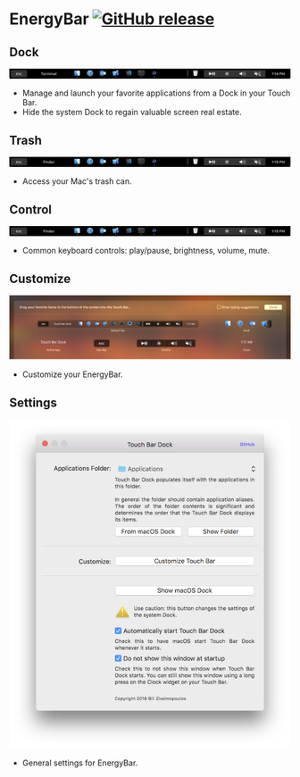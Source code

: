 # EnergyBar [![GitHub release](https://img.shields.io/github/release/billziss-gh/EnergyBar/all.svg?label=download)](https://github.com/billziss-gh/EnergyBar/releases)

## Dock
![Dock](doc/Dock.gif)

- Manage and launch your favorite applications from a Dock in your Touch Bar.
- Hide the system Dock to regain valuable screen real estate.

## Trash

![Trash](doc/Trash.gif)

- Access your Mac's trash can.

## Control

![Control](doc/Control.gif)

- Common keyboard controls: play/pause, brightness, volume, mute.

## Customize

![Customize](doc/Customize.png)

- Customize your EnergyBar.

## Settings

![Settings](doc/Settings.png)

- General settings for EnergyBar.

